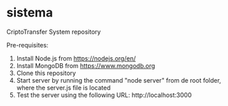 # sistema
CriptoTransfer System repository


Pre-requisites:

1. Install Node.js from https://nodejs.org/en/
2. Install MongoDB from https://www.mongodb.org
3. Clone this repository
4. Start server by running the command "node server" from de root folder, where the server.js file is located
5. Test the server using the following URL: http://localhost:3000